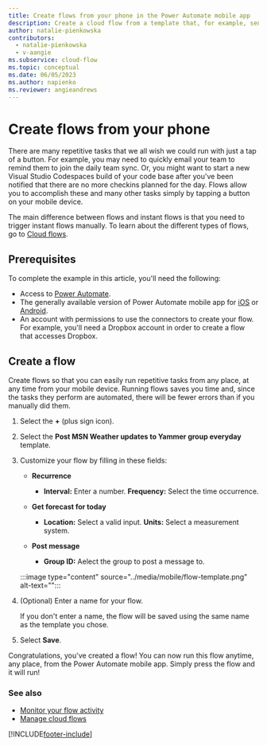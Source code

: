 ```yaml
---
title: Create flows from your phone in the Power Automate mobile app
description: Create a cloud flow from a template that, for example, sends a push notification when you receive mail from an address that you specify.
author: natalie-pienkowska
contributors:
  - natalie-pienkowska
  - v-aangie
ms.subservice: cloud-flow
ms.topic: conceptual
ms.date: 06/05/2023
ms.author: napienko
ms.reviewer: angieandrews
---
```


# Create flows from your phone

There are many repetitive tasks that we all wish we could run with just a tap of a button. For example, you may need to quickly email your team to remind them to join the daily team sync. Or, you might want to start a new Visual Studio Codespaces build of your code base after you've been notified that there are no more checkins planned for the day. Flows allow you to accomplish these and many other tasks simply by tapping a button on your mobile device.

The main difference between flows and instant flows is that you need to trigger instant flows manually. To learn about the different types of flows, go to [Cloud flows](/power-automate/flow-types#cloud-flows).

## Prerequisites

To complete the example in this article, you'll need the following:

* Access to [Power Automate](https://make.powerautomate.com).
* The generally available version of Power Automate mobile app for [iOS](https://aka.ms/flowmobiledocsios) or [Android](https://aka.ms/flowmobiledocsandroid).
* An account with permissions to use the connectors to create your flow. For example, you'll need a Dropbox account in order to create a flow that accesses Dropbox.

## Create a flow

Create flows so that you can easily run repetitive tasks from any place, at any time from your mobile device. Running flows saves you time and, since the tasks they perform are automated, there will be fewer errors than if you manually did them.  

1. Select the **+** (plus sign icon).
1. Select the **Post MSN Weather updates to Yammer group everyday** template.
1. Customize your flow by filling in these fields:

    - **Recurrence**

        - **Interval:** Enter a number. **Frequency:** Select the time occurrence.

    - **Get forecast for today**

        - **Location:** Select a valid input. **Units:** Select a measurement system.

    - **Post message**

        - **Group ID:** Aelect the group to post a message to.


    :::image type="content" source="../media/mobile/flow-template.png" alt-text="<alt text>":::

1. (Optional) Enter a name for your flow.

    If you don't enter a name, the flow will be saved using the same name as the template you chose.

1. Select **Save**.

Congratulations, you've created a flow! You can now run this flow anytime, any place, from the Power Automate mobile app. Simply press the flow and it will run!

### See also

- [Monitor your flow activity](mobile-monitor-activity.md)
- [Manage cloud flows](manage-cloud-flows.md)


[!INCLUDE[footer-include](../includes/footer-banner.md)]

